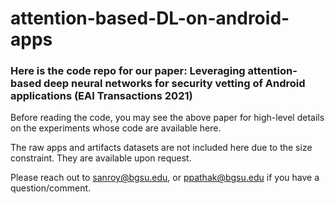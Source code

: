# attention-based-DL-on-android-apps
### Here is the code repo for our paper: Leveraging attention-based deep neural networks for security vetting of Android applications (EAI Transactions 2021)

Before reading the code, you may see the above paper for high-level details on the experiments whose code are available here.

The raw apps and artifacts datasets are not included here due to the size constraint. They are available upon request.

Please reach out to sanroy@bgsu.edu, or ppathak@bgsu.edu if you have a question/comment.
